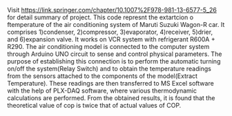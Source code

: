 Visit https://link.springer.com/chapter/10.1007%2F978-981-13-6577-5_26 for detail summary of project.
This code represnt the extartcion o ftemperature of the air conditioning system of Maruti Suzuki Wagon-R car.
It comprises   1)condenser, 
               2)compressor, 
               3)evaporator, 
               4)receiver, 
               5)drier, and 
               6)expansion valve. 
It works on VCR system with refrigerant R600A + R290. 
The air conditioning model is connected to the computer system through Arduino UNO circuit to sense and control physical parameters. 
The purpose of establishing this connection is to perform the automatic turning on/off the system(Relay Switch) and to obtain the temperature readings from the sensors attached to the components of the model(Extract Temperature). 
These readings are then transferred to MS Excel software with the help of PLX-DAQ software, where various thermodynamic calculations are performed. From the obtained results, it is found that the theoretical value of cop is twice that of actual values of COP. 
